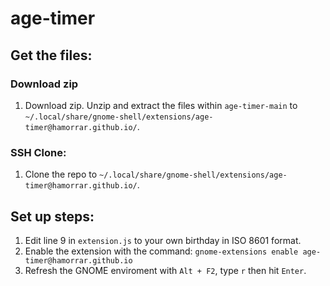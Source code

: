 # age-timer

## Get the files:
### Download zip
1. Download zip. Unzip and extract the files within ``age-timer-main`` to ``~/.local/share/gnome-shell/extensions/age-timer@hamorrar.github.io/``.

### SSH Clone:
1. Clone the repo to ``~/.local/share/gnome-shell/extensions/age-timer@hamorrar.github.io/``.

## Set up steps:
1. Edit line 9 in ``extension.js`` to your own birthday in ISO 8601 format.
1. Enable the extension with the command: ``gnome-extensions enable age-timer@hamorrar.github.io``
1. Refresh the GNOME enviroment with ``Alt + F2``, type ``r`` then hit ``Enter``.
